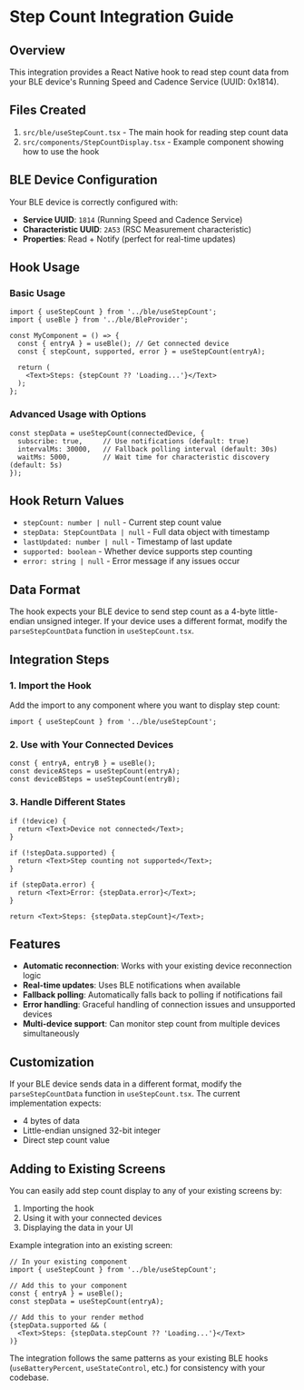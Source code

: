 # Step Count Integration Guide

## Overview
This integration provides a React Native hook to read step count data from your BLE device's Running Speed and Cadence Service (UUID: 0x1814).

## Files Created
1. `src/ble/useStepCount.tsx` - The main hook for reading step count data
2. `src/components/StepCountDisplay.tsx` - Example component showing how to use the hook

## BLE Device Configuration
Your BLE device is correctly configured with:
- **Service UUID**: `1814` (Running Speed and Cadence Service)
- **Characteristic UUID**: `2A53` (RSC Measurement characteristic)
- **Properties**: Read + Notify (perfect for real-time updates)

## Hook Usage

### Basic Usage
```tsx
import { useStepCount } from '../ble/useStepCount';
import { useBle } from '../ble/BleProvider';

const MyComponent = () => {
  const { entryA } = useBle(); // Get connected device
  const { stepCount, supported, error } = useStepCount(entryA);
  
  return (
    <Text>Steps: {stepCount ?? 'Loading...'}</Text>
  );
};
```

### Advanced Usage with Options
```tsx
const stepData = useStepCount(connectedDevice, {
  subscribe: true,     // Use notifications (default: true)
  intervalMs: 30000,   // Fallback polling interval (default: 30s)
  waitMs: 5000,        // Wait time for characteristic discovery (default: 5s)
});
```

## Hook Return Values
- `stepCount: number | null` - Current step count value
- `stepData: StepCountData | null` - Full data object with timestamp
- `lastUpdated: number | null` - Timestamp of last update
- `supported: boolean` - Whether device supports step counting
- `error: string | null` - Error message if any issues occur

## Data Format
The hook expects your BLE device to send step count as a 4-byte little-endian unsigned integer. If your device uses a different format, modify the `parseStepCountData` function in `useStepCount.tsx`.

## Integration Steps

### 1. Import the Hook
Add the import to any component where you want to display step count:
```tsx
import { useStepCount } from '../ble/useStepCount';
```

### 2. Use with Your Connected Devices
```tsx
const { entryA, entryB } = useBle();
const deviceASteps = useStepCount(entryA);
const deviceBSteps = useStepCount(entryB);
```

### 3. Handle Different States
```tsx
if (!device) {
  return <Text>Device not connected</Text>;
}

if (!stepData.supported) {
  return <Text>Step counting not supported</Text>;
}

if (stepData.error) {
  return <Text>Error: {stepData.error}</Text>;
}

return <Text>Steps: {stepData.stepCount}</Text>;
```

## Features
- **Automatic reconnection**: Works with your existing device reconnection logic
- **Real-time updates**: Uses BLE notifications when available
- **Fallback polling**: Automatically falls back to polling if notifications fail
- **Error handling**: Graceful handling of connection issues and unsupported devices
- **Multi-device support**: Can monitor step count from multiple devices simultaneously

## Customization
If your BLE device sends data in a different format, modify the `parseStepCountData` function in `useStepCount.tsx`. The current implementation expects:
- 4 bytes of data
- Little-endian unsigned 32-bit integer
- Direct step count value

## Adding to Existing Screens
You can easily add step count display to any of your existing screens by:
1. Importing the hook
2. Using it with your connected devices
3. Displaying the data in your UI

Example integration into an existing screen:
```tsx
// In your existing component
import { useStepCount } from '../ble/useStepCount';

// Add this to your component
const { entryA } = useBle();
const stepData = useStepCount(entryA);

// Add this to your render method
{stepData.supported && (
  <Text>Steps: {stepData.stepCount ?? 'Loading...'}</Text>
)}
```

The integration follows the same patterns as your existing BLE hooks (`useBatteryPercent`, `useStateControl`, etc.) for consistency with your codebase.